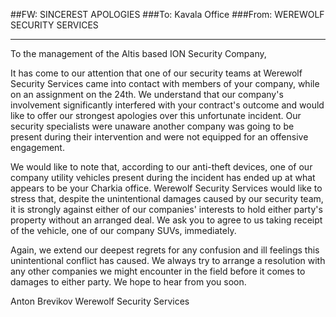 ##FW: SINCEREST APOLOGIES
###To: Kavala Office
###From: WEREWOLF SECURITY SERVICES 
***
To the management of the Altis based ION Security Company,

It has come to our attention that one of our security teams at Werewolf Security Services came into contact with members of your company, while on an assignment on the 24th. We understand that our company's involvement significantly interfered with your contract's outcome and would like to offer our strongest apologies over this unfortunate incident. Our security specialists were unaware another company was going to be present during their intervention and were not equipped for an offensive engagement.

We would like to note that, according to our anti-theft devices, one of our company utility vehicles present during the incident has ended up at what appears to be your Charkia office. Werewolf Security Services would like to stress that, despite the unintentional damages caused by our security team, it is strongly against either of our companies' interests to hold either party's property without an arranged deal. We ask you to agree to us taking receipt of the vehicle, one of our company SUVs, immediately.

Again, we extend our deepest regrets for any confusion and ill feelings this unintentional conflict has caused. We always try to arrange a resolution with any other companies we might encounter in the field before it comes to damages to either party. We hope to hear from you soon.

Anton Brevikov
Werewolf Security Services
